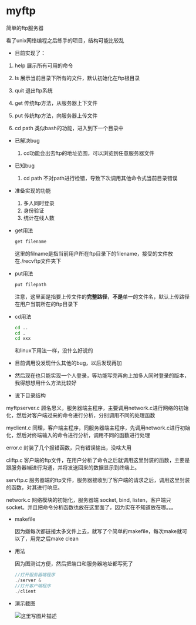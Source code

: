 # myftp
简单的ftp服务器

看了unix网络编程之后练手的项目，结构可能比较乱

* 目前实现了：

 1.  help         展示所有可用的命令

 2.  ls              展示当前目录下所有的文件，默认初始化在ftp根目录

 3.  quit          退出ftp系统

 4.  get            传统ftp方法，从服务器上下文件

 5.  put            传统ftp方法，向服务器上传文件

 6.  cd path     类似bash的功能，进入到下一个目录中

     

* 已解决bug

    1. cd功能会出去ftp的地址范围，可以浏览到任意服务器文件

       

       

* 已知bug

    1. cd path 不对path进行检错，导致下次调用其他命令式当前目录错误



* 准备实现的功能
    1. 多人同时登录
    2. 身份验证
    3. 统计在线人数



* get用法

  ```bash
  get filename
  ```

  这里的filname是指当前用户所在ftp目录下的filename，接受的文件放在./recvftp文件夹下

* put用法

  ```bash
  put filepath
  ```

  注意，这里面是指要上传文件的**完整路径**，**不是**单一的文件名，默认上传路径在用户当前所在的ftp目录下

* cd用法

  ```bash
  cd ..
  cd .
  cd xxx
  ```

  和linux下用法一样，没什么好说的





* 目前调用没发现什么其他的bug，以后发现再加
* 然后现在也只能实现一个人登录，等功能写完再向上加多人同时登录的版本，我得想想用什么方法比较好
* 说下目录结构

myftpserver.c    顾名思义，服务器端主程序，主要调用network.c进行网络的初始化，然后对客户端过来的命令进行分析，分别调用不同的处理函数

myclient.c     同理，客户端主程序，同服务器端主程序，先调用network.c进行初始化，然后对终端输入的命令进行分析，调用不同的函数进行处理

error.c     封装了几个报错函数，只有错误输出，没啥大用

cliftp.c     客户端的ftp文件，在用户分析了命令之后就调用这里封装的函数，主要是跟服务器端进行沟通，并将发送回来的数据显示到终端上。

servftp.c   服务器端的ftp文件，服务器接收到了客户端的请求之后，调用这里封装的函数，对其进行响应。

network.c   网络模块的初始化，服务器端 socket, bind, listen，客户端只socket。并且把命令分析函数也放在这里面了，因为实在不知道放在哪。。。



* makefile

  因为嫌每次都链接太多文件上去，就写了个简单的makefile，每次make就可以了，用完之后make clean

* 用法

  因为图测试方便，然后把端口和服务器地址都写死了

  ```C
  //打开服务器端程序
  ./server &
  //打开客户端程序
  ./client
  ```

  

* 演示截图

  ![这里写图片描述](https://img-blog.csdn.net/20180810164756855?watermark/2/text/aHR0cHM6Ly9ibG9nLmNzZG4ubmV0L3FxXzI0ODg5NTc1/font/5a6L5L2T/fontsize/400/fill/I0JBQkFCMA==/dissolve/70)
